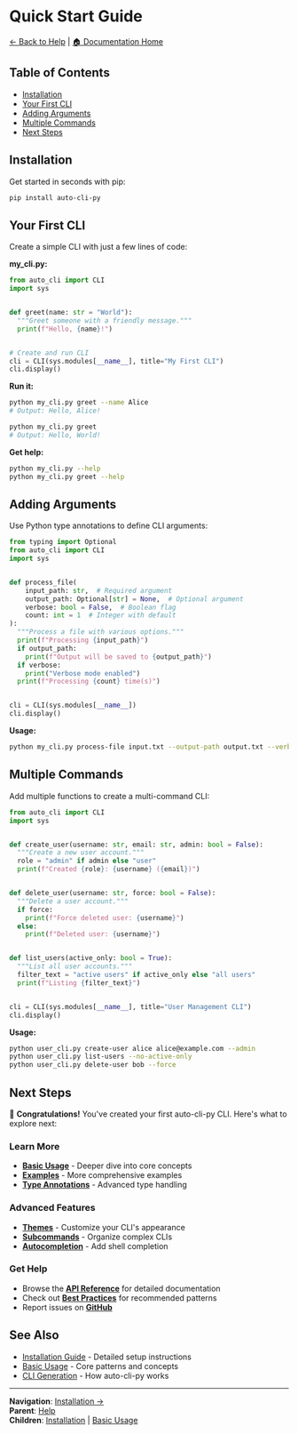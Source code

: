 # Quick Start Guide

[← Back to Help](../help.md) | [🏠 Documentation Home](../help.md)

## Table of Contents
- [Installation](#installation)
- [Your First CLI](#your-first-cli)
- [Adding Arguments](#adding-arguments)
- [Multiple Commands](#multiple-commands)
- [Next Steps](#next-steps)

## Installation

Get started in seconds with pip:

```bash
pip install auto-cli-py
```

## Your First CLI

Create a simple CLI with just a few lines of code:

**my_cli.py:**

```python
from auto_cli import CLI
import sys


def greet(name: str = "World"):
  """Greet someone with a friendly message."""
  print(f"Hello, {name}!")


# Create and run CLI
cli = CLI(sys.modules[__name__], title="My First CLI")
cli.display()
```

**Run it:**
```bash
python my_cli.py greet --name Alice
# Output: Hello, Alice!

python my_cli.py greet
# Output: Hello, World!
```

**Get help:**
```bash
python my_cli.py --help
python my_cli.py greet --help
```

## Adding Arguments

Use Python type annotations to define CLI arguments:

```python
from typing import Optional
from auto_cli import CLI
import sys


def process_file(
    input_path: str,  # Required argument
    output_path: Optional[str] = None,  # Optional argument
    verbose: bool = False,  # Boolean flag
    count: int = 1  # Integer with default
):
  """Process a file with various options."""
  print(f"Processing {input_path}")
  if output_path:
    print(f"Output will be saved to {output_path}")
  if verbose:
    print("Verbose mode enabled")
  print(f"Processing {count} time(s)")


cli = CLI(sys.modules[__name__])
cli.display()
```

**Usage:**
```bash
python my_cli.py process-file input.txt --output-path output.txt --verbose --count 3
```

## Multiple Commands

Add multiple functions to create a multi-command CLI:

```python
from auto_cli import CLI
import sys


def create_user(username: str, email: str, admin: bool = False):
  """Create a new user account."""
  role = "admin" if admin else "user"
  print(f"Created {role}: {username} ({email})")


def delete_user(username: str, force: bool = False):
  """Delete a user account."""
  if force:
    print(f"Force deleted user: {username}")
  else:
    print(f"Deleted user: {username}")


def list_users(active_only: bool = True):
  """List all user accounts."""
  filter_text = "active users" if active_only else "all users"
  print(f"Listing {filter_text}")


cli = CLI(sys.modules[__name__], title="User Management CLI")
cli.display()
```

**Usage:**
```bash
python user_cli.py create-user alice alice@example.com --admin
python user_cli.py list-users --no-active-only
python user_cli.py delete-user bob --force
```

## Next Steps

🎉 **Congratulations!** You've created your first auto-cli-py CLI. Here's what to explore next:

### Learn More
- **[Basic Usage](basic-usage.md)** - Deeper dive into core concepts
- **[Examples](../guides/examples.md)** - More comprehensive examples
- **[Type Annotations](../features/type-annotations.md)** - Advanced type handling

### Advanced Features
- **[Themes](../features/themes.md)** - Customize your CLI's appearance
- **[Subcommands](../features/subcommands.md)** - Organize complex CLIs
- **[Autocompletion](../features/autocompletion.md)** - Add shell completion

### Get Help
- Browse the **[API Reference](../reference/api.md)** for detailed documentation
- Check out **[Best Practices](../guides/best-practices.md)** for recommended patterns
- Report issues on **[GitHub](https://github.com/tangledpath/auto-cli-py/issues)**

## See Also
- [Installation Guide](installation.md) - Detailed setup instructions
- [Basic Usage](basic-usage.md) - Core patterns and concepts
- [CLI Generation](../features/cli-generation.md) - How auto-cli-py works

---
**Navigation**: [Installation →](installation.md)  
**Parent**: [Help](../help.md)  
**Children**: [Installation](installation.md) | [Basic Usage](basic-usage.md)
